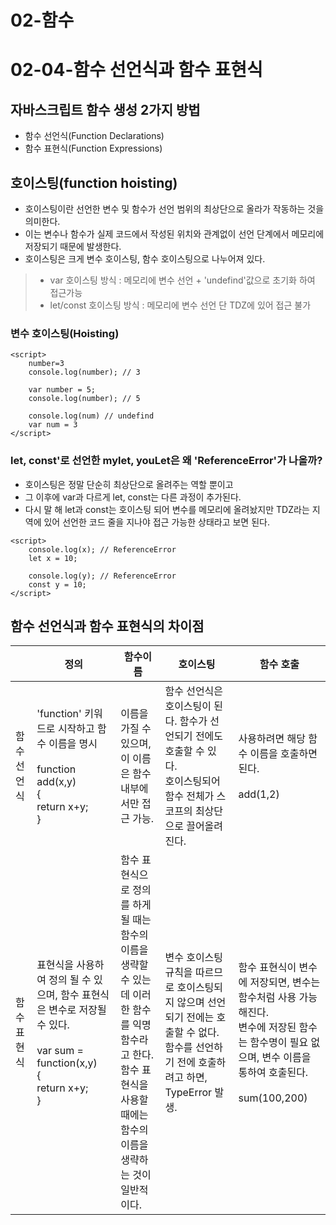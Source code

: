 # 02-함수
# 02-04-함수 선언식과 함수 표현식

## 자바스크립트 함수 생성 2가지 방법
+ 함수 선언식(Function Declarations) 
+ 함수 표현식(Function Expressions)


## 호이스팅(function hoisting)
+ 호이스팅이란  선언한 변수 및 함수가 선언 범위의 최상단으로 올라가 작동하는 것을 의미한다.
+ 이는 변수나 함수가 실제 코드에서 작성된 위치와 관계없이 선언 단계에서 메모리에 저장되기 때문에 발생한다.
+ 호이스팅은 크게 변수 호이스팅, 함수 호이스팅으로 나누어져 있다.

> + var 호이스팅 방식 : 메모리에 변수 선언 + 'undefind'값으로 초기화 하여 접근가능
> + let/const 호이스팅 방식 : 메모리에 변수 선언 단 TDZ에 있어 접근 불가

### 변수 호이스팅(Hoisting)
````
<script>
    number=3
    console.log(number); // 3

    var number = 5;
    console.log(number); // 5

    console.log(num) // undefind
    var num = 3
</script>
````

### let, const'로 선언한 mylet, youLet은 왜 'ReferenceError'가 나올까?
+ 호이스팅은 정말 단순히 최상단으로 올려주는 역할 뿐이고
+ 그 이후에 var과 다르게 let, const는 다른 과정이 추가된다.
+ 다시 말 해 let과 const는 호이스팅 되어 변수를 메모리에 올려놨지만 TDZ라는 지역에 있어 선언한 코드 줄을 지나야 접근 가능한 상태라고 보면 된다.

````
<script>
    console.log(x); // ReferenceError
    let x = 10;

    console.log(y); // ReferenceError
    const y = 10;
</script>
````

## 함수 선언식과 함수 표현식의 차이점

|   |  정의  |  함수이름 | 호이스팅 | 함수 호출 |
|---|---|---|---|---|
| 함수 선언식 | 'function' 키워드로 시작하고 함수 이름을 명시 <br><br> function add(x,y) <br> { <br> return x+y; <br> } | 이름을 가질 수 있으며, 이 이름은 함수 내부에서만 접근 가능. | 함수 선언식은 호이스팅이 된다. 함수가 선언되기 전에도 호출할 수 있다. <br> 호이스팅되어 함수 전체가 스코프의 최상단으로 끌어올려진다. | 사용하려면 해당 함수 이름을 호출하면 된다. <br><br> add(1,2)|
| 함수 표현식 | 표현식을 사용하여 정의 될 수 있으며, 함수 표현식은 변수로 저장될수 있다. <br><br> var sum = function(x,y) <br> { <br> return x+y; <br> } | 함수 표현식으로 정의를 하게 될 때는 함수의 이름을 생략할 수 있는데 이러한 함수를 익명 함수라고 한다. <br> 함수 표현식을 사용할 때에는 함수의 이름을 생략하는 것이 일반적이다. | 변수 호이스팅 규칙을 따르므로 호이스팅되지 않으며 선언되기 전에는 호출할 수 없다. <br> 함수를 선언하기 전에 호출하려고 하면, TypeError 발생. | 함수 표현식이 변수에 저장되면, 변수는 함수처럼 사용 가능해진다. <br> 변수에 저장된 함수는 함수명이 필요 없으며, 변수 이름을 통하여 호출된다. <br><br> sum(100,200) |

